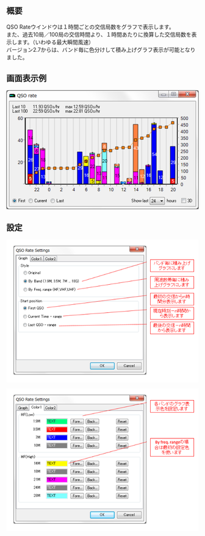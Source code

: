 ## 概要

QSO Rateウインドウは１時間ごとの交信局数をグラフで表示します。  
また、過去10局／100局の交信時間より、１時間あたりに換算した交信局数を表示します。（いわゆる最大瞬間風速）  
バージョン2.7からは、バンド毎に色分けして積み上げグラフ表示が可能となりました。  

## 画面表示例

![QSO Rate](https://raw.githubusercontent.com/jr8ppg/zLog/images/qsorate.png)  

## 設定

![QSO Rate](https://raw.githubusercontent.com/jr8ppg/zLog/images/qsorate_opt1.png)  

![QSO Rate](https://raw.githubusercontent.com/jr8ppg/zLog/images/qsorate_opt2.png)  